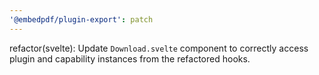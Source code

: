 ```yaml
---
'@embedpdf/plugin-export': patch
---
```


refactor(svelte): Update `Download.svelte` component to correctly access plugin and capability instances from the refactored hooks.
